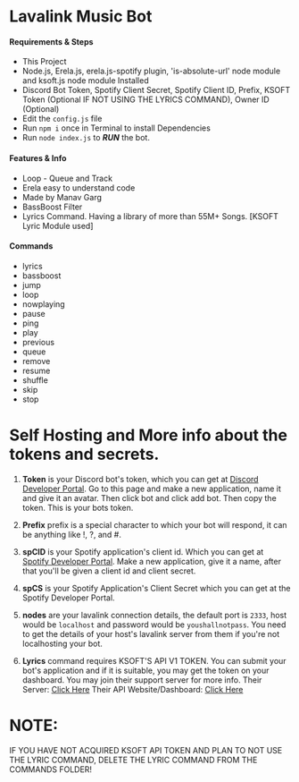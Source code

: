 # Lavalink Music Bot

#### Requirements & Steps
* This Project
* Node.js, Erela.js, erela.js-spotify plugin, 'is-absolute-url' node module and ksoft.js node module Installed
* Discord Bot Token, Spotify Client Secret, Spotify Client ID, Prefix, KSOFT Token (Optional IF NOT USING THE LYRICS COMMAND), Owner ID (Optional)
* Edit the `config.js` file
* Run `npm i` once in Terminal to install Dependencies
* Run `node index.js` to ***RUN*** the bot.

#### Features & Info
* Loop - Queue and Track
* Erela easy to understand code
* Made by Manav Garg
* BassBoost Filter
* Lyrics Command. Having a library of more than 55M+ Songs. [KSOFT Lyric Module used]

#### Commands
* lyrics
* bassboost
* jump
* loop
* nowplaying
* pause
* ping
* play
* previous
* queue
* remove
* resume
* shuffle
* skip
* stop

# Self Hosting and More info about the tokens and secrets.
1) **Token** is your Discord bot's token, which you can get at [Discord Developer Portal](https://discord.com/developers/applications). Go to this page and make a new application, name it and give it an avatar. Then click bot and click add bot. Then copy the token. This is your bots token.

2) **Prefix** prefix is a special character to which your bot will respond, it can be anything like !, ?, and #.

3) **spCID** is your Spotify application's client id. Which you can get at [Spotify Developer Portal](https://developer.spotify.com/dashboard/applications). Make a new application, give it a name, after that you'll be given a client id and client secret. 

4) **spCS** is your Spotify Application's Client Secret which you can get at the Spotify Developer Portal.

5) **nodes** are your lavalink connection details, the default port is ```2333```, host would be ```localhost``` and password would be ```youshallnotpass```. You need to get the details of your host's lavalink server from them if you're not localhosting your bot.

6) **Lyrics** command requires KSOFT'S API V1 TOKEN. You can submit your bot's application and if it is suitable, you may get the token on your dashboard. You may join their support server for more info.
Their Server: [Click Here](https://discord.gg/saewafb8dJ)
Their API Website/Dashboard: [Click Here](https://api.ksoft.si/?utm_source=ksoft.si)

# NOTE:  
IF YOU HAVE NOT ACQUIRED KSOFT API TOKEN AND PLAN TO NOT USE THE LYRIC COMMAND, DELETE THE LYRIC COMMAND FROM THE COMMANDS FOLDER!